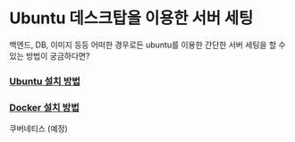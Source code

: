 # Ubuntu 데스크탑을 이용한 서버 세팅

백엔드, DB, 이미지 등등 어떠한 경우로든 ubuntu를 이용한 간단한 서버 세팅을 할 수 있는 방법이 궁금하다면?

### [Ubuntu 설치 방법](./Ubuntu/README.md)

### [Docker 설치 방법](./Docker/README.md)

쿠버네티스 (예정)